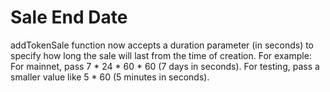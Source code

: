 
# Sale End Date
addTokenSale function now accepts a duration parameter (in seconds) to specify how long the sale will last from the time of creation. For example:
For mainnet, pass 7 * 24 * 60 * 60 (7 days in seconds).
For testing, pass a smaller value like 5 * 60 (5 minutes in seconds).